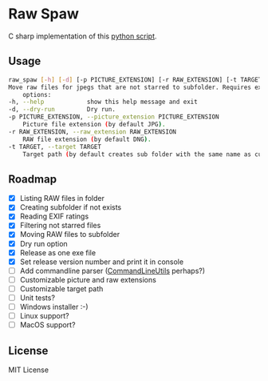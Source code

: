 # Raw Spaw

C sharp implementation of this [python script](https://github.com/bohdanbobrowski/python_toolbox?tab=readme-ov-file#move_not_starred).

## Usage
```bash
raw_spaw [-h] [-d] [-p PICTURE_EXTENSION] [-r RAW_EXTENSION] [-t TARGET]
Move raw files for jpegs that are not starred to subfolder. Requires exiftool.
    options:
-h, --help            show this help message and exit
-d, --dry-run         Dry run.
-p PICTURE_EXTENSION, --picture_extension PICTURE_EXTENSION
    Picture file extension (by default JPG).
-r RAW_EXTENSION, --raw_extension RAW_EXTENSION
    RAW file extension (by default DNG).
-t TARGET, --target TARGET
    Target path (by default creates sub folder with the same name as current one).
```

## Roadmap
- [X] Listing RAW files in folder
- [X] Creating subfolder if not exists
- [X] Reading EXIF ratings
- [X] Filtering not starred files
- [X] Moving RAW files to subfolder
- [X] Dry run option
- [X] Release as one exe file
- [X] Set release version number and print it in console
- [ ] Add commandline parser ([CommandLineUtils](https://github.com/natemcmaster/CommandLineUtils) perhaps?)
- [ ] Customizable picture and raw extensions
- [ ] Customizable target path
- [ ] Unit tests?
- [ ] Windows installer :-)
- [ ] Linux support?
- [ ] MacOS support?

## License
MIT License
